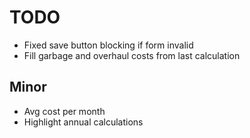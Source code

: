 TODO
====

- Fixed save button blocking if form invalid
- Fill garbage and overhaul costs from last calculation

## Minor

- Avg cost per month
- Highlight annual calculations
